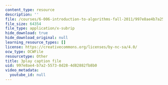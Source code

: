 ```yaml
---
content_type: resource
description: ''
file: /courses/6-006-introduction-to-algorithms-fall-2011/997e8ae4b7a255738d284d82882fb8b0_t5Wxk96QjUk.vtt
file_size: 64354
file_type: application/x-subrip
hide_download: true
hide_download_original: null
learning_resource_types: []
license: https://creativecommons.org/licenses/by-nc-sa/4.0/
ocw_type: OCWFile
resourcetype: Other
title: 3play caption file
uid: 997e8ae4-b7a2-5573-8d28-4d82882fb8b0
video_metadata:
  youtube_id: null
---
```

